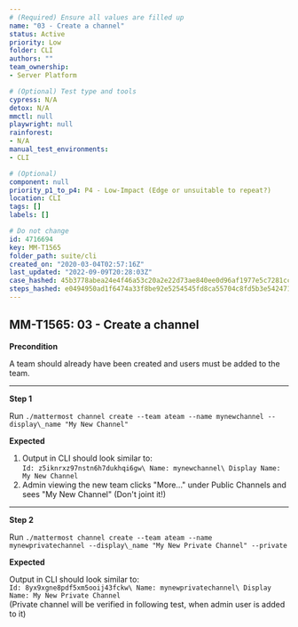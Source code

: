 ```yaml
---
# (Required) Ensure all values are filled up
name: "03 - Create a channel"
status: Active
priority: Low
folder: CLI
authors: ""
team_ownership: 
- Server Platform

# (Optional) Test type and tools
cypress: N/A
detox: N/A
mmctl: null
playwright: null
rainforest: 
- N/A
manual_test_environments: 
- CLI

# (Optional)
component: null
priority_p1_to_p4: P4 - Low-Impact (Edge or unsuitable to repeat?)
location: CLI
tags: []
labels: []

# Do not change
id: 4716694
key: MM-T1565
folder_path: suite/cli
created_on: "2020-03-04T02:57:16Z"
last_updated: "2022-09-09T20:28:03Z"
case_hashed: 45b3778abea24e4f46a53c20a2e22d73ae840ee0d96af1977e5c7281cca41f77b0d9552f05951de305cd69703caf7ef2
steps_hashed: e0494950ad1f6474a33f8be92e5254545fd8ca55704c8fd5b3e542471c1ee6e862e321f25b7a3bd13aad6a4d92a7f42c
---
```


## MM-T1565: 03 - Create a channel

**Precondition**

A team should already have been created and users must be added to the team.

---

**Step 1**

Run `./mattermost channel create --team ateam --name mynewchannel --display\_name "My New Channel"`

**Expected**

1. Output in CLI should look similar to:
   \
   `Id: z5iknrxz97nstn6h7dukhqi6gw\ Name: mynewchannel\ Display Name: My New Channel`
2. Admin viewing the new team clicks "More..." under Public Channels and sees "My New Channel" (Don't joint it!)

---

**Step 2**

Run `./mattermost channel create --team ateam --name mynewprivatechannel --display\_name "My New Private Channel" --private`

**Expected**

Output in CLI should look similar to:\
`Id: 8yx9xgne8pdf5xm5ooij43fckw\ Name: mynewprivatechannel\ Display Name: My New Private Channel`\
(Private channel will be verified in following test, when admin user is added to it)
